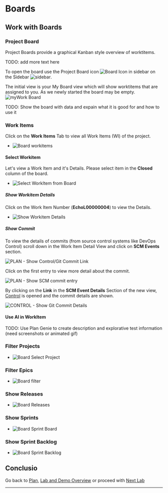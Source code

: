 # Boards

## Work with Boards

### Project Board

Project Boards provide a graphical Kanban style overview of worktitems.

TODO: add more text here

To open the board use the Project Board icon ![Board Icon in sidebar][SideBarBoardIcon] on the Sidebar ![sidebar][SideBar].

The initial view is your My Board view which will show worktitems that are assigned to you. As we newly started the board may be empty.
![myWork Board][BoardMyBoardwithoneentry]

TODO: Show the board with data and expain what it is good for and how to use it

### Work Items

Click on the **Work Items** Tab to view all Work Items (WI) of the project.

- ![Board workitems][BoardWorkItems]

#### Select Workitem

Let's view a Work Item and it's Details. Please select item in the **Closed** column of the board.

- ![Select WorkItem from Board][BoardSelectWI]

##### Show Workitem Details

Click on the Work Item Number (**EchoL00000004**) to view the Details.

- ![Show Workitem Details][BoardShowWIDetail]

##### Show Commit

To view the details of commits (from source control systems like DevOps Control) scroll down in the Work Item Detail View and click on **SCM Events** section.

![PLAN - Show Control/Git Commit Link][PlanShowCommit]

Click on the first entry to view more detail about the commit.

![PLAN - Show SCM commit entry][PlanShowSCMEntryDetails]

By clicking on the **Link** in the **SCM Event Details** Section of the new view, [Control][OpenControl] is opened and the commit details are shown.

![CONTROL - Show Git Commit Details][ControlShowCommit]

#### Use AI in WorkItem

TODO: Use Plan Genie to create description and explorative test information (need screenshots or animated gif)

### Filter Projects

- ![Board Select Project][BoardSelectProject]

### Filter Epics

- ![Board filter][BoardFilterWITypes]

### Show Releases

- ![Board Releases][BoardShowReleases]

### Show Sprints

- ![Board Sprint Board][BoardShowSprintBoard]

### Show Sprint Backlog

- ![Board Sprint Backlog][BoardShowSprintBacklog]

## Conclusio

Go back to [Plan][GoBackToParentIndex], [Lab and Demo Overview][GoBackToDemoOverview] or proceed with [Next Lab][NextLab]

---

[GoBackToDemoOverview]: ../index.md
[GoBackToParentIndex]: ../index.md#plan
[NextLab]: ../index.md#create-and-customize-a-new-project

[PlanShowCommit]: ../media/PLAN_Show_GitCommit.png
[ControlShowCommit]: ../../control/media/CONTROL_ShowGitCommit.png
[OpenControl]: control/index.md#how-to-switch-to-control-from-home-page
[SideBarBoardIcon]: media/Plan_ProjectBoard_Icon.png
[SideBar]: ../media/Plan_Sidebar_ProjectBoards.png
[BoardMyBoardwithoneentry]: media/Plan_ProjectBoard_myBoard.png
[BoardWorkItems]: media/Plan_ProjectBoard_WorkItems.png
[BoardSelectWI]: media/PLAN_Boards_SelectWI.png
[BoardShowWIDetail]: media/PLAN_Board_ShowWI_Detail.png
[BoardSelectProject]: media/Plan_ProjectBoard_SelectProject.png
[BoardFilterWITypes]: media/Plan_ProjectBoard_Filterbar.png
[BoardShowReleases]: media/Plan_ProjectBoard_Releases.png
[BoardShowSprintBoard]: media/Plan_ProjectBoard_SprintBoard.png
[BoardShowSprintBacklog]: media/Plan_ProjectBoard_SprintBacklog.png
[PlanShowSCMEntryDetails]: ../media/Plan_Show_SCM_Entry_Details.png
